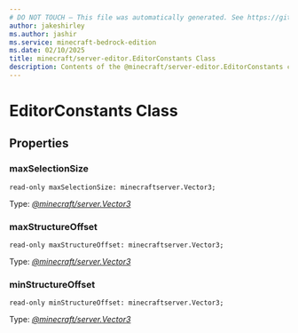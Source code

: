 ```yaml
---
# DO NOT TOUCH — This file was automatically generated. See https://github.com/mojang/minecraftapidocsgenerator to modify descriptions, examples, etc.
author: jakeshirley
ms.author: jashir
ms.service: minecraft-bedrock-edition
ms.date: 02/10/2025
title: minecraft/server-editor.EditorConstants Class
description: Contents of the @minecraft/server-editor.EditorConstants class.
---
```

# EditorConstants Class

## Properties

### **maxSelectionSize**
`read-only maxSelectionSize: minecraftserver.Vector3;`

Type: [*@minecraft/server.Vector3*](../../../scriptapi/minecraft/server/Vector3.md)

### **maxStructureOffset**
`read-only maxStructureOffset: minecraftserver.Vector3;`

Type: [*@minecraft/server.Vector3*](../../../scriptapi/minecraft/server/Vector3.md)

### **minStructureOffset**
`read-only minStructureOffset: minecraftserver.Vector3;`

Type: [*@minecraft/server.Vector3*](../../../scriptapi/minecraft/server/Vector3.md)
